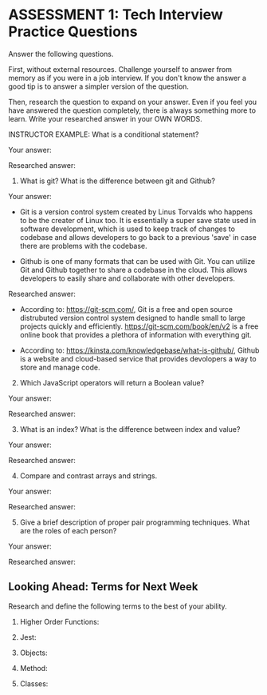 # ASSESSMENT 1: Tech Interview Practice Questions

Answer the following questions.

First, without external resources. Challenge yourself to answer from memory as 
if you were in a job interview. If you don't know the answer a good tip is to 
answer a simpler version of the question.

Then, research the question to expand on your answer. Even if you feel you have 
answered the question completely, there is always something more to learn. 
Write your researched answer in your OWN WORDS.

INSTRUCTOR EXAMPLE: What is a conditional statement?

Your answer:

Researched answer:
<!-- ======================================================================= -->

1. What is git? What is the difference between git and Github?

Your answer: 
* Git is a version control system created by Linus Torvalds who
happens to be the creater of Linux too. It is essentially a super save state 
used in software development, which is used to keep track of changes to 
codebase and allows developers to go back to a previous 'save' in case there
are problems with the codebase.

* Github is one of many formats that can be used with Git. You can utilize Git 
and Github together to share a codebase in the cloud. This allows developers to
easily share and collaborate with other developers.

Researched answer:
* According to: https://git-scm.com/, Git is a free and open source distrubuted 
version control system designed to handle small to large projects quickly and
efficiently. https://git-scm.com/book/en/v2 is a free online book that provides
a plethora of information with everything git.

* According to: https://kinsta.com/knowledgebase/what-is-github/, Github is a 
website and cloud-based service that provides devolopers a way to store and 
manage code.

2. Which JavaScript operators will return a Boolean value?

Your answer:

Researched answer:

3. What is an index? What is the difference between index and value?

Your answer:

Researched answer:

4. Compare and contrast arrays and strings.

Your answer:

Researched answer:

5. Give a brief description of proper pair programming techniques. What are the 
roles of each person?

Your answer:

Researched answer:

## Looking Ahead: Terms for Next Week

Research and define the following terms to the best of your ability.

1. Higher Order Functions:

2. Jest:

3. Objects:

4. Method:

5. Classes:
